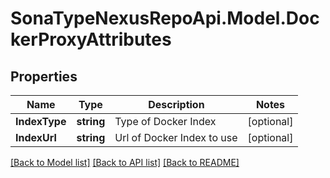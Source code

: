# SonaTypeNexusRepoApi.Model.DockerProxyAttributes
## Properties

Name | Type | Description | Notes
------------ | ------------- | ------------- | -------------
**IndexType** | **string** | Type of Docker Index | [optional] 
**IndexUrl** | **string** | Url of Docker Index to use | [optional] 

[[Back to Model list]](../README.md#documentation-for-models) [[Back to API list]](../README.md#documentation-for-api-endpoints) [[Back to README]](../README.md)

